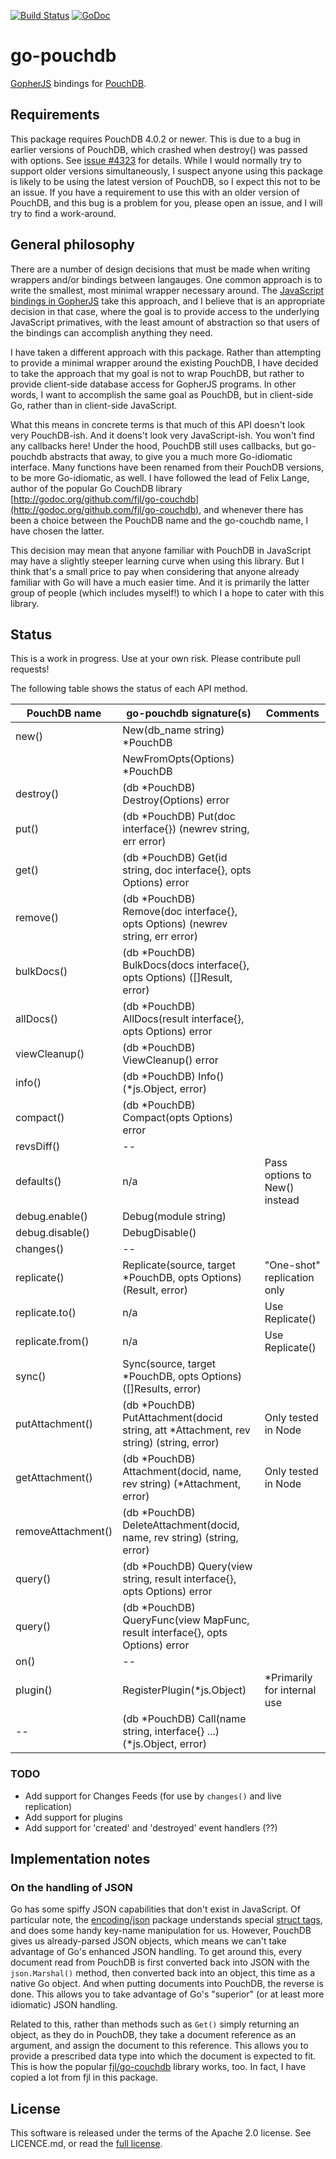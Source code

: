 [![Build Status](https://travis-ci.org/flimzy/go-pouchdb.svg?branch=master)](https://travis-ci.org/flimzy/go-pouchdb) [![GoDoc](https://godoc.org/github.com/flimzy/go-pouchdb?status.png)](http://godoc.org/github.com/flimzy/go-pouchdb)

# go-pouchdb

[GopherJS](http://www.gopherjs.org/) bindings for [PouchDB](http://pouchdb.com/).

## Requirements

This package requires PouchDB 4.0.2 or newer. This is due to a bug in earlier versions of PouchDB, which crashed when destroy() was passed with options. See [issue #4323](https://github.com/pouchdb/pouchdb/issues/4323) for details.  While I would normally try to support older versions simultaneously, I suspect anyone using this package is likely to be using the latest version of PouchDB, so I expect this not to be an issue.  If you have a requirement to use this with an older version of PouchDB, and this bug is a problem for you, please open an issue, and I will try to find a work-around.

## General philosophy

There are a number of design decisions that must be made when writing wrappers and/or bindings between langauges.  One common approach is to write the smallest, most minimal wrapper necessary around. The [JavaScript bindings in GopherJS](https://github.com/gopherjs/gopherjs/blob/master/js/js.go) take this approach, and I believe that is an appropriate decision in that case, where the goal is to provide access to the underlying JavaScript primatives, with the least amount of abstraction so that users of the bindings can accomplish anything they need.

I have taken a different approach with this package.  Rather than attempting to provide a minimal wrapper around the existing PouchDB, I have decided to take the approach that my goal is not to wrap PouchDB, but rather to provide client-side database access for GopherJS programs. In other words, I want to accomplish the same goal as PouchDB, but in client-side Go, rather than in client-side JavaScript.

What this means in concrete terms is that much of this API doesn't look very PouchDB-ish. And it doens't look very JavaScript-ish.  You won't find any callbacks here! Under the hood, PouchDB still uses callbacks, but go-pouchdb abstracts that away, to give you a much more Go-idiomatic interface. Many functions have been renamed from their PouchDB versions, to be more Go-idiomatic, as well. I have followed the lead of Felix Lange, author of the popular Go CouchDB library [http://godoc.org/github.com/fjl/go-couchdb](http://godoc.org/github.com/fjl/go-couchdb), and whenever there has been a choice between the PouchDB name and the go-couchdb name, I have chosen the latter.

This decision may mean that anyone familiar with PouchDB in JavaScript may have a slightly steeper learning curve when using this library. But I think that's a small price to pay when considering that anyone already familiar with Go will have a much easier time. And it is primarily the latter group of people (which includes myself!) to which I a hope to cater with this library.

## Status

This is a work in progress. Use at your own risk. Please contribute pull requests!

The following table shows the status of each API method.

| PouchDB name       | go-pouchdb signature(s)                                                                  | Comments
|--------------------|------------------------------------------------------------------------------------------|-----------
| new()              | New(db_name string) *PouchDB                                                             |
|                    | NewFromOpts(Options) *PouchDB                                                            |
| destroy()          | (db \*PouchDB) Destroy(Options) error                                                    |
| put()              | (db \*PouchDB) Put(doc interface{}) (newrev string, err error)                           |
| get()              | (db \*PouchDB) Get(id string, doc interface{}, opts Options) error                       |
| remove()           | (db \*PouchDB) Remove(doc interface{}, opts Options) (newrev string, err error)          |
| bulkDocs()         | (db \*PouchDB) BulkDocs(docs interface{}, opts Options) ([]Result, error)                |
| allDocs()          | (db \*PouchDB) AllDocs(result interface{}, opts Options) error                           |
| viewCleanup()      | (db \*PouchDB) ViewCleanup() error                                                       |
| info()             | (db \*PouchDB) Info() (\*js.Object, error)                                               |
| compact()          | (db \*PouchDB) Compact(opts Options) error                                               |
| revsDiff()         | --                                                                                       |
| defaults()         | n/a                                                                                      | Pass options to New() instead
| debug.enable()     | Debug(module string)                                                                     |
| debug.disable()    | DebugDisable()                                                                           |
| changes()          | --                                                                                       |
| replicate()        | Replicate(source, target *PouchDB, opts Options) (Result, error)                         | "One-shot" replication only
| replicate.to()     | n/a                                                                                      | Use Replicate()
| replicate.from()   | n/a                                                                                      | Use Replicate()
| sync()             | Sync(source, target *PouchDB, opts Options) ([]Results, error)                           |
| putAttachment()    | (db \*PouchDB) PutAttachment(docid string, att \*Attachment, rev string) (string, error) | Only tested in Node
| getAttachment()    | (db \*PouchDB) Attachment(docid, name, rev string) (\*Attachment, error)                 | Only tested in Node
| removeAttachment() | (db \*PouchDB) DeleteAttachment(docid, name, rev string) (string, error)                 |
| query()            | (db \*PouchDB) Query(view string, result interface{}, opts Options) error                |
| query()            | (db \*PouchDB) QueryFunc(view MapFunc, result interface{}, opts Options) error           |
| on()               | --                                                                                       |
| plugin()           | RegisterPlugin(\*js.Object)                                                              | *Primarily for internal use
| --                 | (db \*PouchDB) Call(name string, interface{} ...) (\*js.Object, error)                   |

### TODO

- Add support for Changes Feeds (for use by `changes()` and live replication)
- Add support for plugins
- Add support for 'created' and 'destroyed' event handlers (??)

## Implementation notes

### On the handling of JSON

Go has some spiffy JSON capabilities that don't exist in JavaScript. Of particular note, the [encoding/json](http://golang.org/pkg/encoding/json/) package understands special [struct tags](http://stackoverflow.com/q/10858787/13860), and does some handy key-name manipulation for us. However, PouchDB gives us already-parsed JSON objects, which means we can't take advantage of Go's enhanced JSON handling.  To get around this, every document read from PouchDB is first converted back into JSON with the `json.Marshal()` method, then converted back into an object, this time as a native Go object. And when putting documents into PouchDB, the reverse is done. This allows you to take advantage of Go's "superior" (or at least more idiomatic) JSON handling.

Related to this, rather than methods such as `Get()` simply returning an object, as they do in PouchDB, they take a document reference as an argument, and assign the document to this reference. This allows you to provide a prescribed data type into which the document is expected to fit. This is how the popular [fjl/go-couchdb](https://github.com/fjl/go-couchdb) library works, too. In fact, I have copied a lot from fjl in this package.

## License

This software is released under the terms of the Apache 2.0 license. See LICENCE.md, or read the [full license](http://www.apache.org/licenses/LICENSE-2.0).
